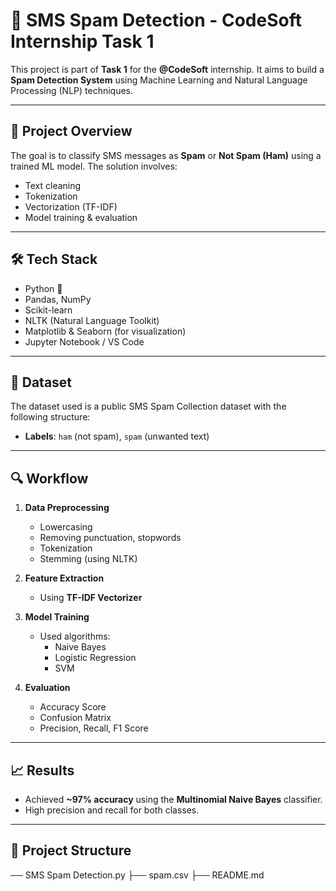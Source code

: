 # 📩 SMS Spam Detection - CodeSoft Internship Task 1

This project is part of **Task 1** for the **@CodeSoft** internship. It aims to build a **Spam Detection System** using Machine Learning and Natural Language Processing (NLP) techniques.

---

## 🚀 Project Overview

The goal is to classify SMS messages as **Spam** or **Not Spam (Ham)** using a trained ML model. The solution involves:
- Text cleaning
- Tokenization
- Vectorization (TF-IDF)
- Model training & evaluation

---

## 🛠️ Tech Stack

- Python 🐍
- Pandas, NumPy
- Scikit-learn
- NLTK (Natural Language Toolkit)
- Matplotlib & Seaborn (for visualization)
- Jupyter Notebook / VS Code

---

## 📂 Dataset

The dataset used is a public SMS Spam Collection dataset with the following structure:

- **Labels**: `ham` (not spam), `spam` (unwanted text)

---

## 🔍 Workflow

1. **Data Preprocessing**
   - Lowercasing
   - Removing punctuation, stopwords
   - Tokenization
   - Stemming (using NLTK)

2. **Feature Extraction**
   - Using **TF-IDF Vectorizer**

3. **Model Training**
   - Used algorithms:
     - Naive Bayes
     - Logistic Regression
     - SVM

4. **Evaluation**
   - Accuracy Score
   - Confusion Matrix
   - Precision, Recall, F1 Score

---

## 📈 Results

- Achieved **~97% accuracy** using the **Multinomial Naive Bayes** classifier.
- High precision and recall for both classes.

---

## 📁 Project Structure
── SMS Spam Detection.py
├── spam.csv
├── README.md
